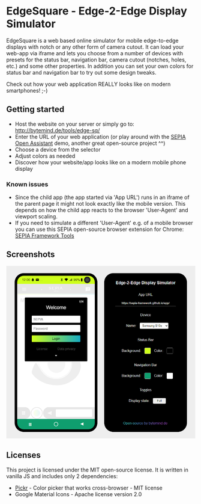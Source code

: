 # EdgeSquare - Edge-2-Edge Display Simulator 

EdgeSquare is a web based online simulator for mobile edge-to-edge displays with notch or any other form of camera cutout. 
It can load your web-app via iframe and lets you choose from a number of devices with presets for the status bar, navigation bar, camera cutout (notches, holes, etc.) and some other properties.
In addition you can set your own colors for status bar and navigation bar to try out some design tweaks.  
  
Check out how your web application REALLY looks like on modern smartphones! ;-)  
  
## Getting started

* Host the website on your server or simply go to: http://bytemind.de/tools/edge-sq/
* Enter the URL of your web application (or play around with the [SEPIA Open Assistant](https://sepia-framework.github.io/) demo, another great open-source project ^^)
* Choose a device from the selector
* Adjust colors as needed
* Discover how your website/app looks like on a modern mobile phone display

### Known issues

* Since the child app (the app started via 'App URL') runs in an iframe of the parent page it might not look exactly like the mobile version. This depends on how the child app reacts to the browser 'User-Agent' and viewport scaling.
* If you need to simulate a different 'User-Agent' e.g. of a mobile browser you can use this SEPIA open-source browser extension for Chrome: [SEPIA Framework Tools](https://github.com/SEPIA-Framework/sepia-browser-extensions)

## Screenshots

<p align="center">
  <img src="screenshots/edge-sq-sim_2.png" alt="EdgeSquare using SEPIA App"/>
</p>

## Licenses

This project is licensed under the MIT open-source license.
It is written in vanilla JS and includes only 2 dependencies:
* [Pickr](https://github.com/Simonwep/pickr) - Color picker that works cross-browser - MIT license
* Google Material Icons - Apache license version 2.0
